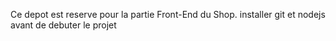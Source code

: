 Ce depot est reserve pour la partie Front-End du Shop.
installer git et nodejs avant de debuter le projet 
